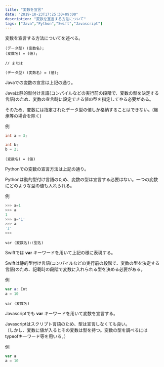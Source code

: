 ```yaml
---
title: "変数を宣言"
date: "2019-10-23T17:25:30+09:00"
description: "変数を宣言する方法について"
tags: ["Java","Python","Swift","Javascript"]
---
```


変数を宣言する方法についてを述べる。

<div class="note_content_by_programming_language" id="note_content_Java">

```
(データ型) (変数名);
(変数名) = (値);

// または

(データ型) (変数名) = (値);
```

Javaでの変数の宣言は上記の通り。

Javaは静的型付け言語(コンパイルなどの実行前の段階で、変数の型を決定する言語)のため、変数の宣言時に設定できる値の型を指定してやる必要がある。

そのため、変数には指定されたデータ型の値しか格納することはできない。(継承等の場合を除く)


例

```java
int a = 3;

int b;
b = 2;
```

</div>
<div class="note_content_by_programming_language" id="note_content_Python">

```
(変数名) = (値)
```

Pythonでの変数の宣言方法は上記の通り。

Pythonは動的型付け言語のため、変数の型は宣言する必要はない。一つの変数にどのような型の値も入れられる。

例

```python
>>> a=1
>>> a
1
>>> a='1'
>>> a
'1'
>>> 
```

</div>
<div class="note_content_by_programming_language" id="note_content_Swift">

```
var (変数名):(型名)
```

Swiftでは **var** キーワードを用いて上記の様に表現する。

Swiftは静的型付け言語(コンパイルなどの実行前の段階で、変数の型を決定する言語)のため、記載時の段階で変数に入れられる型を決める必要がある。

例

```swift
var a: Int
a = 10
```

</div>
<div class="note_content_by_programming_language" id="note_content_Javascript">

```
var (変数名)
```

Javascriptでも **var** キーワードを用いて変数を宣言する。

Javascriptはスクリプト言語のため、型は宣言しなくても良い。<br>
（しかし、変数に値が入るとその変数は型を持つ。変数の型を調べるにはtypeofキーワード等を用いる。）

例

```Javascript
var a
a = 10
```

</div>
